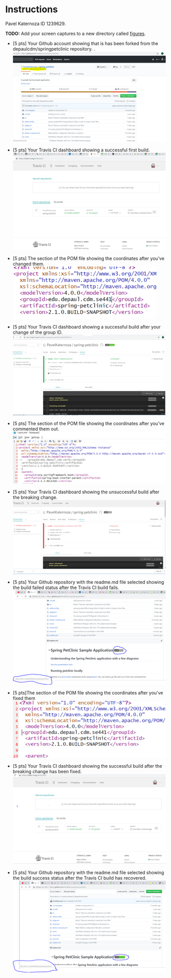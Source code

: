 # Instructions
Pavel Katernoza ID 1239629.

**TODO:** Add your screen captures to a new directory called [figures](figures).

- [5 pts] Your Github account showing that is has been forked from the depaulcdm/springpetclinic repository. .
![Forked Github](figures/forked.PNG)
- [5 pts] Your Travis CI dashboard showing a successful first build.
![Travis Dashboard Successful Build 1](figures/dashboard-successful-build.PNG)
- [5 pts] The section of the POM file showing the coordinates after you’ve changed them.
![POM changed coordinates](figures/coordinates.PNG)
- [5 pts] Your Travis CI dashboard showing a successful build after your change of the group ID.
![Travis Dashboard Successful Build 2, after coordinate groupID change](figures/successful-build2.PNG)

- [5 pts] The section of the POM file showing the coordinates after you’ve commented them out.
![POM with commented out coordinate](figures/commentedOutPOM.PNG)
- [5 pts] Your Travis CI dashboard showing the unsuccessful build after the breaking change.
![Travis dashboard unseccessful build](figures/failed-build.PNG)
- [5 pts] Your Github repository with the readme.md file selected showing the build failed status after the Travis CI build fails. 
![Github failed build status](figures/github-failed-build.PNG)

- [5 pts]The section of the POM file showing the coordinates after you’ve fixed them
![Fixed POM file](figures/fixedPOM.PNG)
- [5 pts] Your Travis CI dashboard showing the successful build after the breaking change has been fixed.
![Travis Dashboard successful build](figures/successful-buildAFTERbreaking.PNG)
- [5 pts] Your Github repository with the readme.md file selected showing the build success status after the Travis CI build has recovered.
![Github successful build status](figures/Git-passedBuild.PNG)

